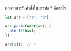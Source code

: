 ผลจากการรันคำสั่งในบรรทัด * คืออะไร

```js
let arr = ["a", "b"];

arr.push(function() {
  alert(this);
})

arr[2](); // *
```